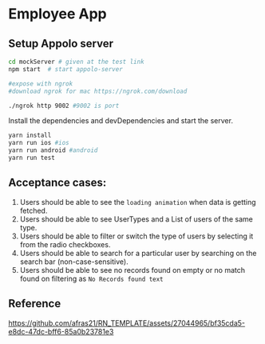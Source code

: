 # Employee App

## Setup Appolo server
```sh
cd mockServer # given at the test link
npm start  # start appolo-server

#expose with ngrok
#download ngrok for mac https://ngrok.com/download

./ngrok http 9002 #9002 is port

```

Install the dependencies and devDependencies and start the server.
```sh
yarn install
yarn run ios #ios
yarn run android #android
yarn run test
```

## Acceptance cases: 
1. Users should be able to see the `loading animation` when data is getting fetched.
2. Users should be able to see UserTypes and a List of users of the same type.
3. Users should be able to filter or switch the type of users by selecting it from the radio checkboxes.
4. Users should be able to search for a particular user by searching on the search bar (non-case-sensitive).
5. Users should be able to see no records found on empty or no match found on filtering as `No Records found text`

## Reference

https://github.com/afras21/RN_TEMPLATE/assets/27044965/bf35cda5-e8dc-47dc-bff6-85a0b23781e3





